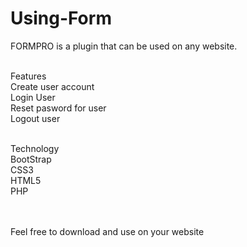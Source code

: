 # Using-Form

FORMPRO  is a plugin that can be used on any website.<br><br>

Features<br>
Create user account<br>
Login User <br>
Reset pasword for user<br>
Logout user <br><br>


Technology<br>
BootStrap<br>
CSS3<br>
HTML5<br>
PHP<br>


<br><br>Feel free to download and use on your website 





